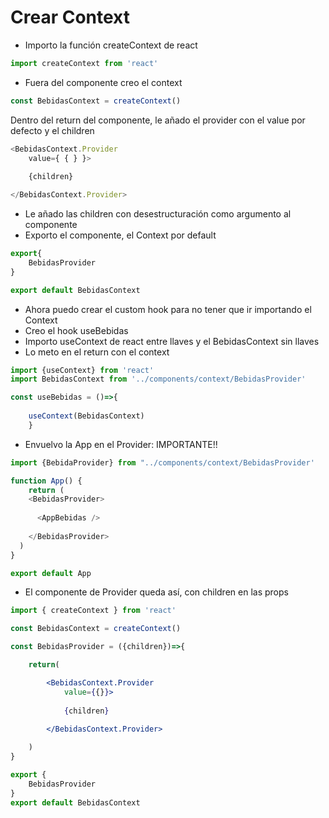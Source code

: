 # Crear Context

- Importo la función createContext de react
~~~js
import createContext from 'react' 
~~~
- Fuera del componente creo el context
~~~js
const BebidasContext = createContext()
~~~
Dentro del return del componente, le añado el provider con el value por defecto y el children
~~~js
<BebidasContext.Provider
    value={ { } }>
    
    {children}

</BebidasContext.Provider>
~~~
- Le añado las children con desestructuración como argumento al componente
- Exporto el componente, el Context por default
~~~js
export{
    BebidasProvider
} 

export default BebidasContext
~~~
- Ahora puedo crear el custom hook para no tener que ir importando el Context
- Creo el hook useBebidas 
- Importo useContext de react entre llaves  y el BebidasContext sin llaves
- Lo meto en el return con el context
~~~js
import {useContext} from 'react'
import BebidasContext from '../components/context/BebidasProvider'

const useBebidas = ()=>{
    
    useContext(BebidasContext)
    }
~~~
- Envuelvo la App en el Provider: IMPORTANTE!!
~~~js
import {BebidaProvider} from "../components/context/BebidasProvider'

function App() {
    return (
    <BebidasProvider>
      
      <AppBebidas />
      
    </BebidasProvider>
  )
}

export default App
~~~
- El componente de Provider queda así, con children en las props
~~~jsx
import { createContext } from 'react'

const BebidasContext = createContext()

const BebidasProvider = ({children})=>{

    return(

        <BebidasContext.Provider
            value={{}}>
            
            {children}
        
        </BebidasContext.Provider>

    )
}

export {
    BebidasProvider
}
export default BebidasContext
~~~